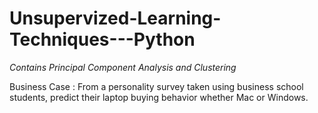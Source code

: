 # Unsupervized-Learning-Techniques---Python

*Contains Principal Component Analysis and Clustering*

Business Case : From a personality survey taken using business school students, predict their laptop buying behavior whether Mac or Windows.
